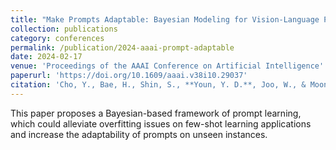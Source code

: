 ```yaml
---
title: "Make Prompts Adaptable: Bayesian Modeling for Vision-Language Prompt Learning with Data-Dependent Prior"
collection: publications
category: conferences
permalink: /publication/2024-aaai-prompt-adaptable
date: 2024-02-17
venue: 'Proceedings of the AAAI Conference on Artificial Intelligence'
paperurl: 'https://doi.org/10.1609/aaai.v38i10.29037'
citation: 'Cho, Y., Bae, H., Shin, S., **Youn, Y. D.**, Joo, W., & Moon, I.-C. (2024). "Make Prompts Adaptable: Bayesian Modeling for Vision-Language Prompt Learning with Data-Dependent Prior." <i>Proceedings of the AAAI Conference on Artificial Intelligence</i>, 38(10), 11552-11560. https://doi.org/10.1609/aaai.v38i10.29037'
---
```


This paper proposes a Bayesian-based framework of prompt learning, which could alleviate overfitting issues on few-shot learning applications and increase the adaptability of prompts on unseen instances.
